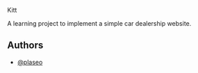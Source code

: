 Kitt	

A learning project to implement a simple car dealership website.


## Authors

- [@plaseo](https://github.com/plaseo)

